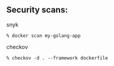 ## Security scans:

snyk
```
% docker scan my-golang-app
```

checkov
```
% checkov -d . --framework dockerfile
```
